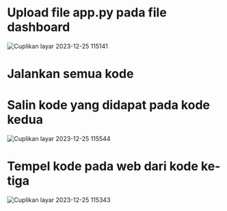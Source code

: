 # Upload file app.py pada file dashboard
![Cuplikan layar 2023-12-25 115141](https://github.com/Maulana825/Proyek/assets/126551424/a8f75644-2ecb-43aa-85a5-d83d2b24c3ec)
# Jalankan semua kode
# Salin kode yang didapat pada kode kedua
![Cuplikan layar 2023-12-25 115544](https://github.com/Maulana825/Proyek/assets/126551424/acbee0c8-7fae-45ab-82d9-44a6269771bd)
# Tempel kode pada web dari kode ke-tiga
![Cuplikan layar 2023-12-25 115343](https://github.com/Maulana825/Proyek/assets/126551424/08a8f48f-8326-41fd-a961-5d3bdac0ed40)

